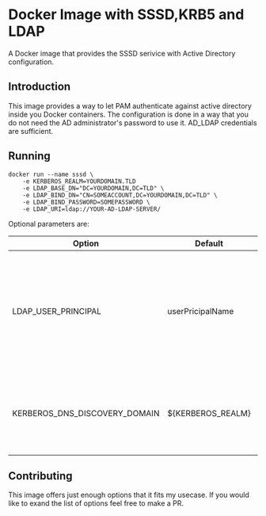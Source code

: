 # Docker Image with SSSD,KRB5 and LDAP
A Docker image that provides the SSSD serivice with Active Directory configuration.

## Introduction

This image provides a way to let PAM authenticate against active directory inside you Docker containers.
The configuration is done in a way that you do not need the AD administrator's password to use it. AD_LDAP credentials are sufficient.

## Running

```
docker run --name sssd \
    -e KERBEROS_REALM=YOURDOMAIN.TLD
    -e LDAP_BASE_DN="DC=YOURDOMAIN,DC=TLD" \
    -e LDAP_BIND_DN="CN=SOMEACCOUNT,DC=YOURDOMAIN,DC=TLD" \
    -e LDAP_BIND_PASSWORD=SOMEPASSWORD \
    -e LDAP_URI=ldap://YOUR-AD-LDAP-SERVER/
```

Optional parameters are:

| Option                        | Default           | Description                                                                                                                          |
|-------------------------------|-------------------|--------------------------------------------------------------------------------------------------------------------------------------|
| LDAP_USER_PRINCIPAL           | userPricipalName  | The LDAP attribute identifying the user name for Kerberos. Set this to a nonexisting entry if this differs from the actiol username. |
| KERBEROS_DNS_DISCOVERY_DOMAIN | ${KERBEROS_REALM} | Change this, if your DNS uses another domain suffic than your AD realm.                                                              |

## Contributing

This image offers just enough options that it fits my usecase. If you would like to exand the list of options feel free to make a PR.

